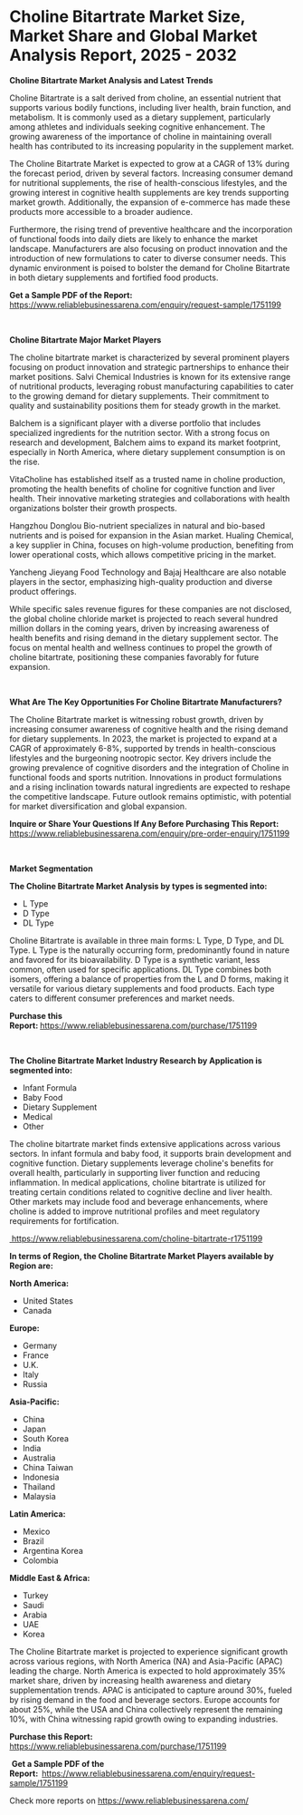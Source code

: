 <p><h1>Choline Bitartrate Market Size, Market Share and Global Market Analysis Report, 2025 - 2032</h1></p><p><strong>Choline Bitartrate Market Analysis and Latest Trends</strong></p>
<p><p>Choline Bitartrate is a salt derived from choline, an essential nutrient that supports various bodily functions, including liver health, brain function, and metabolism. It is commonly used as a dietary supplement, particularly among athletes and individuals seeking cognitive enhancement. The growing awareness of the importance of choline in maintaining overall health has contributed to its increasing popularity in the supplement market.</p><p>The Choline Bitartrate Market is expected to grow at a CAGR of 13% during the forecast period, driven by several factors. Increasing consumer demand for nutritional supplements, the rise of health-conscious lifestyles, and the growing interest in cognitive health supplements are key trends supporting market growth. Additionally, the expansion of e-commerce has made these products more accessible to a broader audience. </p><p>Furthermore, the rising trend of preventive healthcare and the incorporation of functional foods into daily diets are likely to enhance the market landscape. Manufacturers are also focusing on product innovation and the introduction of new formulations to cater to diverse consumer needs. This dynamic environment is poised to bolster the demand for Choline Bitartrate in both dietary supplements and fortified food products.</p></p>
<p><strong>Get a Sample PDF of the Report:&nbsp;</strong> <a href="https://www.reliablebusinessarena.com/enquiry/request-sample/1751199?utm_campaign=2639&utm_medium=2&utm_source=Github&utm_content=ia&utm_term=01042025&utm_id=choline-bitartrate">https://www.reliablebusinessarena.com/enquiry/request-sample/1751199</a></p>
<p>&nbsp;</p>
<p><strong>Choline Bitartrate Major Market Players</strong></p>
<p><p>The choline bitartrate market is characterized by several prominent players focusing on product innovation and strategic partnerships to enhance their market positions. Salvi Chemical Industries is known for its extensive range of nutritional products, leveraging robust manufacturing capabilities to cater to the growing demand for dietary supplements. Their commitment to quality and sustainability positions them for steady growth in the market.</p><p>Balchem is a significant player with a diverse portfolio that includes specialized ingredients for the nutrition sector. With a strong focus on research and development, Balchem aims to expand its market footprint, especially in North America, where dietary supplement consumption is on the rise. </p><p>VitaCholine has established itself as a trusted name in choline production, promoting the health benefits of choline for cognitive function and liver health. Their innovative marketing strategies and collaborations with health organizations bolster their growth prospects.</p><p>Hangzhou Donglou Bio-nutrient specializes in natural and bio-based nutrients and is poised for expansion in the Asian market. Hualing Chemical, a key supplier in China, focuses on high-volume production, benefiting from lower operational costs, which allows competitive pricing in the market.</p><p>Yancheng Jieyang Food Technology and Bajaj Healthcare are also notable players in the sector, emphasizing high-quality production and diverse product offerings.</p><p>While specific sales revenue figures for these companies are not disclosed, the global choline chloride market is projected to reach several hundred million dollars in the coming years, driven by increasing awareness of health benefits and rising demand in the dietary supplement sector. The focus on mental health and wellness continues to propel the growth of choline bitartrate, positioning these companies favorably for future expansion.</p></p>
<p>&nbsp;</p>
<p><strong>What Are The Key Opportunities For Choline Bitartrate Manufacturers?</strong></p>
<p><p>The Choline Bitartrate market is witnessing robust growth, driven by increasing consumer awareness of cognitive health and the rising demand for dietary supplements. In 2023, the market is projected to expand at a CAGR of approximately 6-8%, supported by trends in health-conscious lifestyles and the burgeoning nootropic sector. Key drivers include the growing prevalence of cognitive disorders and the integration of Choline in functional foods and sports nutrition. Innovations in product formulations and a rising inclination towards natural ingredients are expected to reshape the competitive landscape. Future outlook remains optimistic, with potential for market diversification and global expansion.</p></p>
<p><strong>Inquire or Share Your Questions If Any Before Purchasing This Report:</strong> <a href="https://www.reliablebusinessarena.com/enquiry/pre-order-enquiry/1751199?utm_campaign=2639&utm_medium=2&utm_source=Github&utm_content=ia&utm_term=01042025&utm_id=choline-bitartrate">https://www.reliablebusinessarena.com/enquiry/pre-order-enquiry/1751199</a></p>
<p>&nbsp;</p>
<p><strong>Market Segmentation</strong></p>
<p><strong>The Choline Bitartrate Market Analysis by types is segmented into:</strong></p>
<p><ul><li>L Type</li><li>D Type</li><li>DL Type</li></ul></p>
<p><p>Choline Bitartrate is available in three main forms: L Type, D Type, and DL Type. L Type is the naturally occurring form, predominantly found in nature and favored for its bioavailability. D Type is a synthetic variant, less common, often used for specific applications. DL Type combines both isomers, offering a balance of properties from the L and D forms, making it versatile for various dietary supplements and food products. Each type caters to different consumer preferences and market needs.</p></p>
<p><strong>Purchase this Report:&nbsp;</strong><a href="https://www.reliablebusinessarena.com/purchase/1751199?utm_campaign=2639&utm_medium=2&utm_source=Github&utm_content=ia&utm_term=01042025&utm_id=choline-bitartrate">https://www.reliablebusinessarena.com/purchase/1751199</a></p>
<p>&nbsp;</p>
<p><strong>The Choline Bitartrate Market Industry Research by Application is segmented into:</strong></p>
<p><ul><li>Infant Formula</li><li>Baby Food</li><li>Dietary Supplement</li><li>Medical</li><li>Other</li></ul></p>
<p><p>The choline bitartrate market finds extensive applications across various sectors. In infant formula and baby food, it supports brain development and cognitive function. Dietary supplements leverage choline's benefits for overall health, particularly in supporting liver function and reducing inflammation. In medical applications, choline bitartrate is utilized for treating certain conditions related to cognitive decline and liver health. Other markets may include food and beverage enhancements, where choline is added to improve nutritional profiles and meet regulatory requirements for fortification.</p></p>
<p><a href="https://www.reliablebusinessarena.com/choline-bitartrate-r1751199?utm_campaign=2639&utm_medium=2&utm_source=Github&utm_content=ia&utm_term=01042025&utm_id=choline-bitartrate">&nbsp;https://www.reliablebusinessarena.com/choline-bitartrate-r1751199</a></p>
<p><strong>In terms of Region, the Choline Bitartrate Market Players available by Region are:</strong></p>
<p>
    <p> <strong> North America: </strong>
        <ul>
            <li>United States</li>
            <li>Canada</li>
        </ul>
        </p> 
    <p> <strong> Europe: </strong>
        <ul>
            <li>Germany</li>
            <li>France</li>
            <li>U.K.</li>
            <li>Italy</li>
            <li>Russia</li>
        </ul>
        </p> 
    <p> <strong> Asia-Pacific: </strong>
        <ul>
            <li>China</li>
            <li>Japan</li>
            <li>South Korea</li>
            <li>India</li>
            <li>Australia</li>
            <li>China Taiwan</li>
            <li>Indonesia</li>
            <li>Thailand</li>
            <li>Malaysia</li>
        </ul>
        </p> 
    <p> <strong> Latin America: </strong>
        <ul>
            <li>Mexico</li>
            <li>Brazil</li>
            <li>Argentina Korea</li>
            <li>Colombia</li>
        </ul>
        </p> 
    <p> <strong> Middle East & Africa: </strong>
        <ul>
            <li>Turkey</li>
            <li>Saudi</li>
            <li>Arabia</li>
            <li>UAE</li>
            <li>Korea</li>
        </ul>
    </p>
    </p>
<p><p>The Choline Bitartrate market is projected to experience significant growth across various regions, with North America (NA) and Asia-Pacific (APAC) leading the charge. North America is expected to hold approximately 35% market share, driven by increasing health awareness and dietary supplementation trends. APAC is anticipated to capture around 30%, fueled by rising demand in the food and beverage sectors. Europe accounts for about 25%, while the USA and China collectively represent the remaining 10%, with China witnessing rapid growth owing to expanding industries.</p></p>
<p><strong>Purchase this Report: </strong><a href="https://www.reliablebusinessarena.com/purchase/1751199?utm_campaign=2639&utm_medium=2&utm_source=Github&utm_content=ia&utm_term=01042025&utm_id=choline-bitartrate">https://www.reliablebusinessarena.com/purchase/1751199</a></p>
<p>&nbsp;<strong>Get a Sample PDF of the Report:&nbsp;&nbsp;</strong><a href="https://www.reliablebusinessarena.com/enquiry/request-sample/1751199?utm_campaign=2639&utm_medium=2&utm_source=Github&utm_content=ia&utm_term=01042025&utm_id=choline-bitartrate">https://www.reliablebusinessarena.com/enquiry/request-sample/1751199</a></p>
<p><strong></strong></p>
<p>Check more reports on <a href="https://www.reliablebusinessarena.com/?utm_campaign=2639&utm_medium=2&utm_source=Github&utm_content=ia&utm_term=01042025&utm_id=choline-bitartrate">https://www.reliablebusinessarena.com/</a></p>